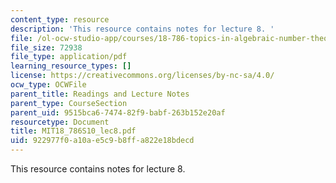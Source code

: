 ```yaml
---
content_type: resource
description: 'This resource contains notes for lecture 8. '
file: /ol-ocw-studio-app/courses/18-786-topics-in-algebraic-number-theory-spring-2010/922977f0a10ae5c9b8ffa822e18bdecd_MIT18_786S10_lec8.pdf
file_size: 72938
file_type: application/pdf
learning_resource_types: []
license: https://creativecommons.org/licenses/by-nc-sa/4.0/
ocw_type: OCWFile
parent_title: Readings and Lecture Notes
parent_type: CourseSection
parent_uid: 9515bca6-7474-82f9-babf-263b152e20af
resourcetype: Document
title: MIT18_786S10_lec8.pdf
uid: 922977f0-a10a-e5c9-b8ff-a822e18bdecd
---
```

This resource contains notes for lecture 8. 